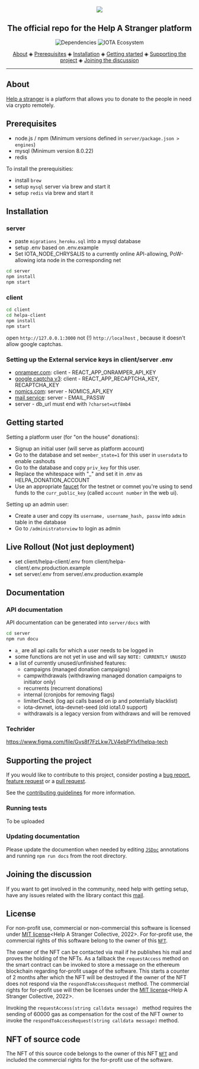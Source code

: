 <h1 align="center">
  <br>
  <a href="https://helpastranger.net"><img src="helpastranger.gif"></a>
</h1>
 
<h2 align="center">The official repo for the Help A Stranger platform</h2>

<p align="center">
    <a href="https://david-dm.org/zwonk/helpastranger/" style="text-decoration:none;"><img src="https://david-dm.org/zwonk/helpastranger/heroku-badge.png" alt="Dependencies"></a>
     <a href="https://ecosystem.iota.org/" style="text-decoration:none;"><img src="https://img.shields.io/badge/iota-ecosystem-yellowgreen.svg)" alt="IOTA Ecosystem"></a>
</p>


<p align="center">
  <a href="#about">About</a> ◈
  <a href="#prerequisites">Prerequisites</a> ◈
  <a href="#installation">Installation</a> ◈
  <a href="#getting-started">Getting started</a> ◈
  <a href="#supporting-the-project">Supporting the project</a> ◈
  <a href="#joining-the-discussion">Joining the discussion</a> 
</p>

---

## About
[Help a stranger](https://helpastranger.net) is a platform that allows you to donate to the people in need via crypto remotely.


## Prerequisites
- node.js / npm (Minimum versions defined in `server/package.json > engines`)
- mysql (Minimum version 8.0.22)
- redis

To install the prerequisities: 
- install `brew`
- setup `mysql` server via brew and start it
- setup `redis` via brew and start it

## Installation
### server

- paste `migrations_heroku.sql` into a mysql database 
- setup .env based on .env.example
- Set IOTA_NODE_CHRYSALIS to a currently online API-allowing, PoW-allowing iota node in the corresponding net

```bash
cd server
npm install
npm start
```

### client
```bash
cd client
cd helpa-client
npm install
npm start
```

open `http://127.0.0.1:3000` not (!) `http://localhost` , because it doesn't allow google captchas.

### Setting up the External service keys in client/server .env
- [onramper.com](https://onramper.com/#API-key): client - REACT_APP_ONRAMPER_API_KEY
- [google captcha v3](https://www.google.com/recaptcha/):  client - REACT_APP_RECAPTCHA_KEY, RECAPTCHA_KEY
- [nomics.com](https://nomics.com/): server - NOMICS_API_KEY
- [mail service](https://mailtrap.io/): server - EMAIL_PASSW
- server - db_url must end with `?charset=utf8mb4`

## Getting started
Setting a platform user (for "on the house" donations):

- Signup an initial user (will serve as platform account)
- Go to the database and set `member_state=1` for this user in `usersdata` to enable cashouts
- Go to the database and copy `priv_key` for this user.
- Replace the whitespace with "_" and set it in .env as HELPA_DONATION_ACCOUNT
- Use an appropriate [faucet](https://faucet.testnet.chrysalis2.com/) for the testnet or comnet you're using to send funds to the `curr_public_key` (called `account number` in the web ui).


Setting up an admin user:
- Create a user and copy its `username, username_hash, passw` into `admin` table in the database
- Go to `/administratorview` to login as admin

## Live Rollout (Not just deployment)
- set client/helpa-client/.env from client/helpa-client/.env.production.example
- set server/.env from server/.env.production.example

## Documentation

### API documentation
API documentation can be generated into `server/docs` with

```bash
cd server
npm run docu
```

- `a_` are all api calls for which a user needs to be logged in
- some functions are not yet in use and will say `NOTE: CURRENTLY UNUSED`
- a list of currently unused/unfinished features:
  - campaigns (managed donation campaigns)
  - campwithdrawals (withdrawing managed donation campaigns to initiator only)
  - recurrents (recurrent donations)
  - internal (cronjobs for removing flags)
  - limiterCheck (log api calls based on ip and potentially blacklist)
  - iota-devnet, iota-devnet-seed (old iota1.0 support)
  - withdrawals is a legacy version from withdraws and will be removed

### Techrider
https://www.figma.com/file/Gvs8f7FzLkw7LV4ebPYIvf/helpa-tech

## Supporting the project

If you would like to contribute to this project, consider posting a [bug report](https://github.com/zwonk/helpastranger/issues/new), [feature request](https://github.com/zwonk/helpastranger/issues/new) or a [pull request](https://github.com/zwonk/helpastranger/pulls/).  

See the [contributing guidelines](.github/CONTRIBUTING.md) for more information.

### Running tests

To be uploaded

### Updating documentation

Please update the documention when needed by editing [`JSDoc`](http://usejsdoc.org) annotations and running `npm run docs` from the root directory.

## Joining the discussion

If you want to get involved in the community, need help with getting setup, have any issues related with the library contact this [mail](info@helpastranger.net).

## License
For non-profit use, commercial or non-commercial this software is licensed under [MIT license](https://opensource.org/licenses/MIT)<Help A Stranger Collective, 2022>.
For for-profit use, the commercial rights of this software belong to the owner of this [`NFT`](http://opensea.org).


The owner of the NFT can be contacted via mail if he publishes his mail and proves the holding of the NFTs.
As a fallback the `requestAccess` method on the smart contract can be invoked to store a message on the ethereum blockchain regarding for-profit usage of the software. This starts a counter of 2 months after which the NFT will be destroyed if the owner of the NFT does not respond via the `respondToAccessRequest` method. The commercial rights for for-profit use will then be licenses under the [MIT license](https://opensource.org/licenses/MIT)<Help A Stranger Collective, 2022>.


Invoking the `requestAccess(string calldata message) ` method requires the sending of 60000 gas as compensation for the cost of the NFT owner to invoke the `respondToAccessRequest(string calldata message)` method. 

## NFT of source code
The NFT of this source code belongs to the owner of this NFT [`NFT`](http://opensea.org) and included the commercial rights for the for-profit use of the software.
